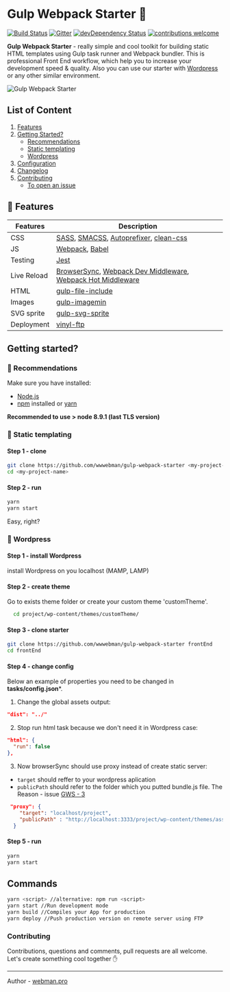 # Gulp Webpack Starter :octopus:
[![Build Status](https://travis-ci.org/wwwebman/gulp-webpack-starter.svg?branch=master)](https://travis-ci.org/wwwebman/gulp-webpack-starter)
[![Gitter](https://img.shields.io/gitter/room/tj/git-extras.svg?style=flat-square)](https://gitter.im/gulp-webpack-starter/Lobby)
[![devDependency Status](https://img.shields.io/david/dev/roots/sage.svg?style=flat-square)](https://david-dm.org/wwwebman/gulp-webpack-starter#info=devDependencies)
[![contributions welcome](https://img.shields.io/badge/contributions-welcome-brightgreen.svg?style=flat)](#contributing)

**Gulp Webpack Starter** - really simple and cool toolkit for building static HTML templates using Gulp task runner and Webpack bundler. This is professional Front End workflow, which help you to increase your development speed & quality. Also you can use our starter with [Wordpress](#wordpress) or any other similar environment.

![Gulp Webpack Starter](http://webman.pro/assets/img/main/gulp-webpack-starter-webman.jpg)

## List of Content
1. [Features](#features)
1. [Getting Started?](#getting-started)
    * [Recommendations](#recommendations)
    * [Static templating](#static-templating)
    * [Wordpress](#wordpress)
1. [Configuration](#configuration)
1. [Changelog](https://github.com/wwwebman/gulp-webpack-starter/blob/master/CHANGELOG.md)
1. [Contributing](#contributing)
    * [To open an issue](https://github.com/wwwebman/gulp-webpack-starter/issues)

## :gift: Features
|Features|Description|
|------------------|-----------|
|CSS| [SASS](http://sass-lang.com/), [SMACSS](https://smacss.com/), [Autoprefixer](https://github.com/postcss/autoprefixer), [clean-css](https://www.npmjs.com/package/gulp-clean-css)|
|JS|[Webpack](https://webpack.js.org/), [Babel](http://babeljs.io/)|
|Testing|[Jest](https://facebook.github.io/jest/)|
|Live Reload|[BrowserSync](http://www.browsersync.io/), [Webpack Dev Middleware](https://github.com/webpack/webpack-dev-middleware), [Webpack Hot Middleware](https://github.com/glenjamin/webpack-hot-middleware)|
|HTML| [gulp-file-include](https://www.npmjs.com/package/gulp-file-include)|
|Images| [gulp-imagemin](https://www.npmjs.com/package/gulp-imagemin)|
|SVG sprite| [gulp-svg-sprite](https://github.com/jkphl/gulp-svg-sprite)|
|Deployment| [vinyl-ftp](https://www.npmjs.com/package/vinyl-ftp)|

## Getting started?
### :closed_book: Recommendations
Make sure you have installed: 
* [Node.js](https://nodejs.org/)
* [npm](https://www.npmjs.com/) installed or [yarn](https://yarnpkg.com/en/)
  
**Recommended to use > node 8.9.1 (last TLS version)**
### :dart: Static templating
#### Step 1 - clone
```bash
git clone https://github.com/wwwebman/gulp-webpack-starter <my-project-name>
cd <my-project-name>
```
#### Step 2 - run
```bash
yarn
yarn start
```
Easy, right?

### :eyes: Wordpress
#### Step 1 - install Wordpress
install Wordpress on you localhost (MAMP, LAMP)
#### Step 2  - create theme
Go to exists theme folder or create your custom theme 'customTheme'.
```bash
  cd project/wp-content/themes/customTheme/
```
#### Step 3  - clone starter
```bash
git clone https://github.com/wwwebman/gulp-webpack-starter frontEnd
cd frontEnd
```
#### Step 4  - change config
Below an example of properties you need to be changed in **tasks/config.json***.
1. Change the global assets output:
```json 
"dist": "../" 
```
2. Stop run html task because we don't need it in Wordpress case:
```json
"html": {
  "run": false
},
```
3. Now browserSync should use proxy instead of create static server:
  * `target` should reffer to your wordpress aplication
  * `publicPath` should refer to the folder which you putted bundle.js file. The Reason - issue [GWS - 3](https://github.com/wwwebman/gulp-webpack-starter/issues/3)
```json
 "proxy": {
    "target": "localhost/project",
    "publicPath" : "http://localhost:3333/project/wp-content/themes/assets/js",
  }
```
#### Step 5 - run
```bash
yarn
yarn start
```

## Commands
```bash
yarn <script> //alternative: npm run <script>
yarn start //Run development mode
yarn build //Compiles your App for production
yarn deploy //Push production version on remote server using FTP
```

### Contributing
Contributions, questions and comments, pull requests are all welcome.  
Let's create something cool together :raised_hand:

---
Author - [webman.pro](http://webman.pro/)
